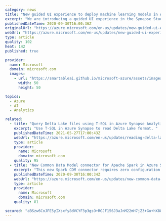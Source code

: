 ```yaml
---
category: news
title: "New guided UI experience to deploy machine learning models in Azure Synapse Analytics (in preview)"
excerpt: "We are introducing a guided UI experience in the Synapse Studio that enables users to deploy machine learning models from the Azure Machine Learning model registry directly to Azure Synapse for inferencing. "
publishedDateTime: 2020-09-30T16:00:36Z
originalUrl: "https://azure.microsoft.com/en-us/updates/new-guided-ui-experience-to-deploy-machine-learning-models-in-azure-synapse-analytics/"
webUrl: "https://azure.microsoft.com/en-us/updates/new-guided-ui-experience-to-deploy-machine-learning-models-in-azure-synapse-analytics/"
type: article
quality: 102
heat: 142
published: true

provider:
  name: Microsoft
  domain: microsoft.com
  images:
    - url: "https://smartableai.github.io/microsoft-azure/assets/images/organizations/microsoft.com-50x50.jpg"
      width: 50
      height: 50

topics:
  - Azure
  - AI
  - Analytics

related:
  - title: "Query Delta Lake files using T-SQL in Azure Synapse Analytics (public preview)"
    excerpt: "Use T-SQL in Azure Synapse to read Delta Lake format. "
    publishedDateTime: 2021-05-27T17:00:43Z
    webUrl: "https://azure.microsoft.com/en-us/updates/reading-delta-lake-with-t-sql-azure-synapse-analytics-serverless-sql-pools-public-preview/"
    type: article
    provider:
      name: Microsoft
      domain: microsoft.com
    quality: 95
  - title: "New Common Data Model connector for Apache Spark in Azure Synapse Analytics & Azure Databricks (in preview)"
    excerpt: "This new Spark CDM connector requires zero configuration and is pre-installed with Azure Synapse Analytics. It can also be installed and used with Azure Databricks."
    publishedDateTime: 2020-09-30T16:00:34Z
    webUrl: "https://azure.microsoft.com/en-us/updates/new-common-data-model-connector-for-apache-spark-in-azure-synapse-azure-databricks/"
    type: article
    provider:
      name: Microsoft
      domain: microsoft.com
    quality: 81

secured: "aBSzw6CoJFE5yIXsxfy8dVCYF3p3gsO+RGJF156J3aJnM22mH7jZ3+Gu+hX88XsvtAGnIAclLH7JR/EABBas5i96bu2XOxDcsllAADdkM/V+FN7siwaVGwPZPQShTlZ3o8CB74stnqGdC1c/mKoRV1AVDqa/0tkwmMHJg2jtPoRJO4oeZ52u+x1mpnjm96vzq8lgxNVRtWtjbIq313cd7PsWV6CQi1Q4L3O2KFn2gAw6H7AKHOog1iUpC5AF48pCMahMAQyjsSrpvb7BwOzs56M9rrJ/KhjDzEQ5Ua75kFWLQMeLe0uBQPecsBDznUqIO1JaynA3wNWVTfRmCg16WMhBw0NliE3Ov1T6a+AKgXM=;+RtoIUqfrwKkXXgCwshZ3w=="
---
```


